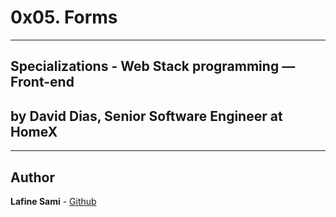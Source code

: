 # 0x05. Forms

-----------


## Specializations - Web Stack programming ― Front-end

## by David Dias, Senior Software Engineer at HomeX

 ---------


## Author

**Lafine Sami** - [Github](https://github.com/afinesami)